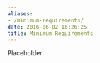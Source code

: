 ```yaml
---
aliases:
- /minimum-requirements/
date: 2016-06-02 16:26:25
title: Minimum Requirements
---
```


Placeholder